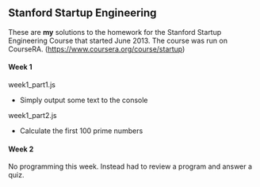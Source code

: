 ## Stanford Startup Engineering

These are **my** solutions to the homework for the Stanford Startup Engineering Course that started June 2013. The course was run on CourseRA. (https://www.coursera.org/course/startup)

#### Week 1

week1_part1.js 
- Simply output some text to the console

week1_part2.js
- Calculate the first 100 prime numbers

#### Week 2

No programming this week. Instead had to review a program and answer a quiz.



